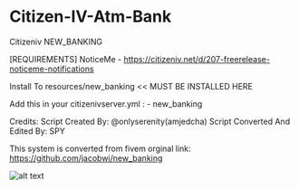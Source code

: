 # Citizen-IV-Atm-Bank

Citizeniv NEW_BANKING

[REQUIREMENTS]
NoticeMe - https://citizeniv.net/d/207-freerelease-noticeme-notifications

Install To resources/new_banking << MUST BE INSTALLED HERE


Add this in your citizenivserver.yml :
    - new_banking

Credits:
Script Created By: @onlyserenity(amjedcha)
Script Converted And Edited By: SPY

This system is converted from fivem 
orginal link: https://github.com/jacobwi/new_banking

![alt text](https://camo.githubusercontent.com/eaebbd9574974d18f241dc00e1710c3f88fefeb76621699e721cab67a6dd6dfe/68747470733a2f2f692e696d6775722e636f6d2f626a664c4c72392e706e67)
